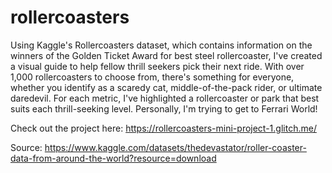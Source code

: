 # rollercoasters

Using Kaggle's Rollercoasters dataset, which contains information on the winners of the Golden Ticket Award for best steel rollercoaster, I've created a visual guide to help fellow thrill seekers pick their next ride. With over 1,000 rollercoasters to choose from, there's something for everyone, whether you identify as a scaredy cat, middle-of-the-pack rider, or ultimate daredevil. For each metric, I've highlighted a rollercoaster or park that best suits each thrill-seeking level. Personally, I'm trying to get to Ferrari World!

Check out the project here: https://rollercoasters-mini-project-1.glitch.me/

Source:
https://www.kaggle.com/datasets/thedevastator/roller-coaster-data-from-around-the-world?resource=download

